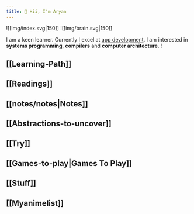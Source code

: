 ```yaml
---
title: 🤚 Hii, I'm Aryan
---
```

![[img/index.svg|150]] ![[img/brain.svg|150]]


I am a keen learner. Currently I excel at [app development](https://aryana101a.github.io). I am interested in **systems programming**, **compilers** and **computer architecture**.
!

## [[Learning-Path]]
## [[Readings]]
## [[notes/notes|Notes]]
## [[Abstractions-to-uncover]]
## [[Try]]
## [[Games-to-play|Games To Play]]
## [[Stuff]]
## [[Myanimelist]]







